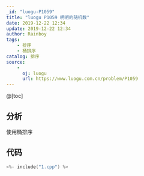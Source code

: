 ```yaml
---
_id: "luogu-P1059"
title: "luogu P1059 明明的随机数"
date: 2019-12-22 12:34
update: 2019-12-22 12:34
author: Rainboy
tags:
    - 排序
    - 桶排序
catalog: 排序
source: 
    - 
      oj: luogu
      url: https://www.luogu.com.cn/problem/P1059
---
```



@[toc]
## 分析


使用桶排序

## 代码

```c
<%- include("1.cpp") %>
```

